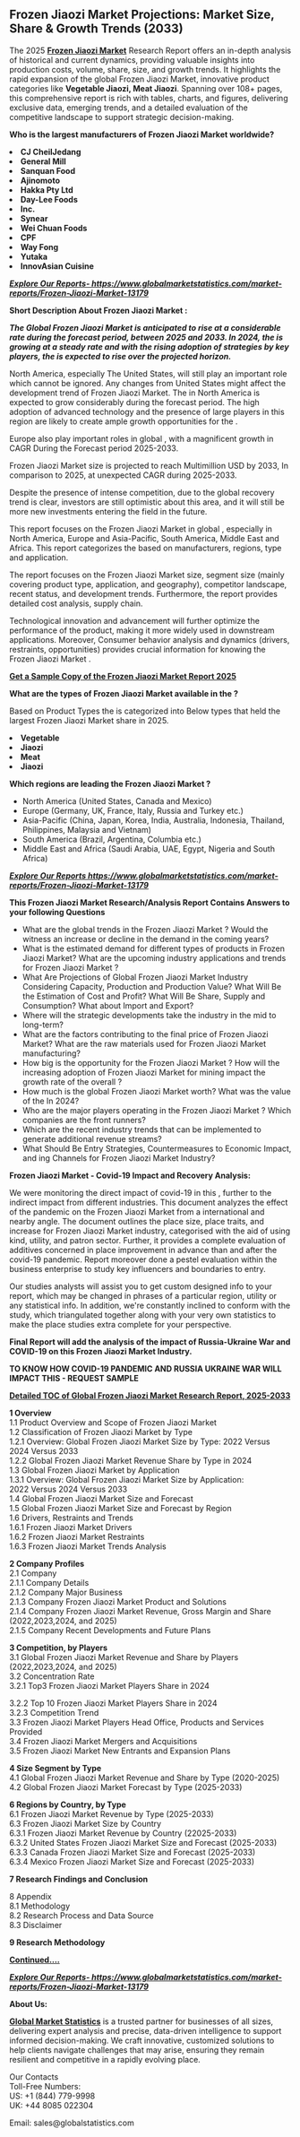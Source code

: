 <h2><strong>Frozen Jiaozi Market Projections: Market Size, Share & Growth Trends (2033)</strong></h2><p>The 2025 <strong><a href="https://www.globalmarketstatistics.com/market-reports/Frozen-Jiaozi-Market-13179">Frozen Jiaozi Market</a></strong> Research Report offers an in-depth analysis of historical and current dynamics, providing valuable insights into production costs, volume, share, size, and growth trends. It highlights the rapid expansion of the global Frozen Jiaozi Market, innovative product categories like <strong>Vegetable Jiaozi, Meat Jiaozi</strong>. Spanning over 108+ pages, this comprehensive report is rich with tables, charts, and figures, delivering exclusive data, emerging trends, and a detailed evaluation of the competitive landscape to support strategic decision-making.</p><p><strong>Who is the largest manufacturers of Frozen Jiaozi Market worldwide?</strong></p><p><strong><li>CJ CheilJedang<li>General Mill<li>Sanquan Food<li>Ajinomoto<li>Hakka Pty Ltd<li>Day-Lee Foods<li>Inc.<li>Synear<li>Wei Chuan Foods<li>CPF<li>Way Fong<li>Yutaka<li>InnovAsian Cuisine</strong></p><p><strong><em><a href="https://www.globalmarketstatistics.com/market-reports/Frozen-Jiaozi-Market-13179">Explore Our Reports-&nbsp;https://www.globalmarketstatistics.com/market-reports/Frozen-Jiaozi-Market-13179</a></em></strong></p><p><strong>Short Description About Frozen Jiaozi Market :</strong></p><p><strong><em>The Global Frozen Jiaozi Market is anticipated to rise at a considerable rate during the forecast period, between 2025 and 2033. In 2024, the is growing at a steady rate and with the rising adoption of strategies by key players, the is expected to rise over the projected horizon.</em></strong></p><p>North America, especially The United States, will still play an important role which cannot be ignored. Any changes from United States might affect the development trend of Frozen Jiaozi Market. The in North America is expected to grow considerably during the forecast period. The high adoption of advanced technology and the presence of large players in this region are likely to create ample growth opportunities for the .</p><p>Europe also play important roles in global , with a magnificent growth in CAGR During the Forecast period 2025-2033.</p><p>Frozen Jiaozi Market size is projected to reach Multimillion USD by 2033, In comparison to 2025, at unexpected CAGR during 2025-2033.</p><p>Despite the presence of intense competition, due to the global recovery trend is clear, investors are still optimistic about this area, and it will still be more new investments entering the field in the future.</p><p>This report focuses on the Frozen Jiaozi Market in global , especially in North America, Europe and Asia-Pacific, South America, Middle East and Africa. This report categorizes the based on manufacturers, regions, type and application.</p><p>The report focuses on the Frozen Jiaozi Market size, segment size (mainly covering product type, application, and geography), competitor landscape, recent status, and development trends. Furthermore, the report provides detailed cost analysis, supply chain.</p><p>Technological innovation and advancement will further optimize the performance of the product, making it more widely used in downstream applications. Moreover, Consumer behavior analysis and dynamics (drivers, restraints, opportunities) provides crucial information for knowing the Frozen Jiaozi Market .</p><p><strong><a href="https://www.globalmarketstatistics.com/market-reports/Frozen-Jiaozi-Market-13179">Get a Sample Copy of the Frozen Jiaozi Market Report 2025</a></strong></p><p><strong>What are the types of Frozen Jiaozi Market available in the ?</strong></p><p>Based on Product Types the is categorized into Below types that held the largest Frozen Jiaozi Market share in 2025.</p><p><strong><li>Vegetable<li>Jiaozi<li>Meat<li>Jiaozi</strong></p><p><strong>Which regions are leading the Frozen Jiaozi Market ?</strong></p><ul><li>North America (United States, Canada and Mexico)</li><li>Europe (Germany, UK, France, Italy, Russia and Turkey etc.)</li><li>Asia-Pacific (China, Japan, Korea, India, Australia, Indonesia, Thailand, Philippines, Malaysia and Vietnam)</li><li>South America (Brazil, Argentina, Columbia etc.)</li><li>Middle East and Africa (Saudi Arabia, UAE, Egypt, Nigeria and South Africa)</li></ul><p><strong><em><a href="https://www.globalmarketstatistics.com/market-reports/Frozen-Jiaozi-Market-13179">Explore Our Reports https://www.globalmarketstatistics.com/market-reports/Frozen-Jiaozi-Market-13179</a></em></strong></p><p><strong>This Frozen Jiaozi Market Research/Analysis Report Contains Answers to your following Questions</strong></p><ul><li>What are the global trends in the Frozen Jiaozi Market ? Would the witness an increase or decline in the demand in the coming years?</li><li>What is the estimated demand for different types of products in Frozen Jiaozi Market? What are the upcoming industry applications and trends for Frozen Jiaozi Market ?</li><li>What Are Projections of Global Frozen Jiaozi Market Industry Considering Capacity, Production and Production Value? What Will Be the Estimation of Cost and Profit? What Will Be Share, Supply and Consumption? What about Import and Export?</li><li>Where will the strategic developments take the industry in the mid to long-term?</li><li>What are the factors contributing to the final price of Frozen Jiaozi Market? What are the raw materials used for Frozen Jiaozi Market manufacturing?</li><li>How big is the opportunity for the Frozen Jiaozi Market ? How will the increasing adoption of Frozen Jiaozi Market for mining impact the growth rate of the overall ?</li><li>How much is the global Frozen Jiaozi Market worth? What was the value of the In 2024?</li><li>Who are the major players operating in the Frozen Jiaozi Market ? Which companies are the front runners?</li><li>Which are the recent industry trends that can be implemented to generate additional revenue streams?</li><li>What Should Be Entry Strategies, Countermeasures to Economic Impact, and ing Channels for Frozen Jiaozi Market Industry?</li></ul><p><strong>Frozen Jiaozi Market - Covid-19 Impact and Recovery Analysis:</strong></p><p>We were monitoring the direct impact of covid-19 in this , further to the indirect impact from different industries. This document analyzes the effect of the pandemic on the Frozen Jiaozi Market from a international and nearby angle. The document outlines the place size, place traits, and increase for Frozen Jiaozi Market industry, categorised with the aid of using kind, utility, and patron sector. Further, it provides a complete evaluation of additives concerned in place improvement in advance than and after the covid-19 pandemic. Report moreover done a pestel evaluation within the business enterprise to study key influencers and boundaries to entry.</p><p>Our studies analysts will assist you to get custom designed info to your report, which may be changed in phrases of a particular region, utility or any statistical info. In addition, we're constantly inclined to conform with the study, which triangulated together along with your very own statistics to make the place studies extra complete for your perspective.</p><p><strong>Final Report will add the analysis of the impact of Russia-Ukraine War and COVID-19 on this Frozen Jiaozi Market Industry.</strong></p><p><strong>TO KNOW HOW COVID-19 PANDEMIC AND RUSSIA UKRAINE WAR WILL IMPACT THIS - REQUEST SAMPLE</strong></p><p><strong><a href="https://www.globalmarketstatistics.com/market-reports/Frozen-Jiaozi-Market-13179">Detailed TOC of Global Frozen Jiaozi Market Research Report, 2025-2033</a></strong></p><p><strong>1 Overview</strong><br /> 1.1 Product Overview and Scope of Frozen Jiaozi Market<br /> 1.2 Classification of Frozen Jiaozi Market by Type<br /> 1.2.1 Overview: Global Frozen Jiaozi Market Size by Type: 2022 Versus 2024 Versus 2033<br /> 1.2.2 Global Frozen Jiaozi Market Revenue Share by Type in 2024<br /> 1.3 Global Frozen Jiaozi Market by Application<br /> 1.3.1 Overview: Global Frozen Jiaozi Market Size by Application: 2022&nbsp;Versus 2024 Versus 2033<br /> 1.4 Global Frozen Jiaozi Market Size and Forecast<br /> 1.5 Global Frozen Jiaozi Market Size and Forecast by Region<br /> 1.6 Drivers, Restraints and Trends<br /> 1.6.1 Frozen Jiaozi Market Drivers<br /> 1.6.2 Frozen Jiaozi Market Restraints<br /> 1.6.3 Frozen Jiaozi Market Trends Analysis</p><p><strong>2 Company Profiles</strong><br /> 2.1 Company<br /> 2.1.1 Company Details<br /> 2.1.2 Company Major Business<br /> 2.1.3 Company Frozen Jiaozi Market Product and Solutions<br /> 2.1.4 Company Frozen Jiaozi Market Revenue, Gross Margin and Share (2022,2023,2024, and 2025)<br /> 2.1.5 Company Recent Developments and Future Plans</p><p><strong>3 Competition, by Players</strong><br /> 3.1 Global Frozen Jiaozi Market Revenue and Share by Players (2022,2023,2024, and 2025)<br /> 3.2 Concentration Rate<br /> 3.2.1 Top3 Frozen Jiaozi Market Players Share in 2024</p><p>3.2.2 Top 10 Frozen Jiaozi Market Players Share in 2024<br /> 3.2.3 Competition Trend<br /> 3.3 Frozen Jiaozi Market Players Head Office, Products and Services Provided<br /> 3.4 Frozen Jiaozi Market Mergers and Acquisitions<br /> 3.5 Frozen Jiaozi Market New Entrants and Expansion Plans</p><p><strong>4 Size Segment by Type</strong><br /> 4.1 Global Frozen Jiaozi Market Revenue and Share by Type (2020-2025)<br /> 4.2 Global Frozen Jiaozi Market Forecast by Type (2025-2033)</p><p><strong>6 Regions by Country, by Type</strong><br /> 6.1 Frozen Jiaozi Market Revenue by Type (2025-2033)<br /> 6.3 Frozen Jiaozi Market Size by Country<br /> 6.3.1 Frozen Jiaozi Market Revenue by Country (22025-2033)<br /> 6.3.2 United States Frozen Jiaozi Market Size and Forecast (2025-2033)<br /> 6.3.3 Canada Frozen Jiaozi Market Size and Forecast (2025-2033)<br /> 6.3.4 Mexico Frozen Jiaozi Market Size and Forecast (2025-2033)</p><p><strong>7 Research Findings and Conclusion</strong></p><p>8 Appendix<br /> 8.1 Methodology<br /> 8.2 Research Process and Data Source<br /> 8.3 Disclaimer</p><p><strong>9 Research Methodology</strong></p><p><strong><a href="https://www.globalmarketstatistics.com/market-reports/Frozen-Jiaozi-Market-13179">Continued&hellip;.</a></strong></p><p><strong><em><a href="https://www.globalmarketstatistics.com/market-reports/Frozen-Jiaozi-Market-13179">Explore Our Reports-&nbsp;https://www.globalmarketstatistics.com/market-reports/Frozen-Jiaozi-Market-13179</a></em></strong></p><p><strong>About Us:</strong></p><p><strong><a href="https://www.globalmarketstatistics.com/">Global Market Statistics</a></strong> is a trusted partner for businesses of all sizes, delivering expert analysis and precise, data-driven intelligence to support informed decision-making. We craft innovative, customized solutions to help clients navigate challenges that may arise, ensuring they remain resilient and competitive in a rapidly evolving place.</p><p>Our Contacts<br /> Toll-Free Numbers:<br /> US: +1 (844) 779-9998<br /> UK: +44 8085 022304</p><p>Email: sales@globalstatistics.com</p>

